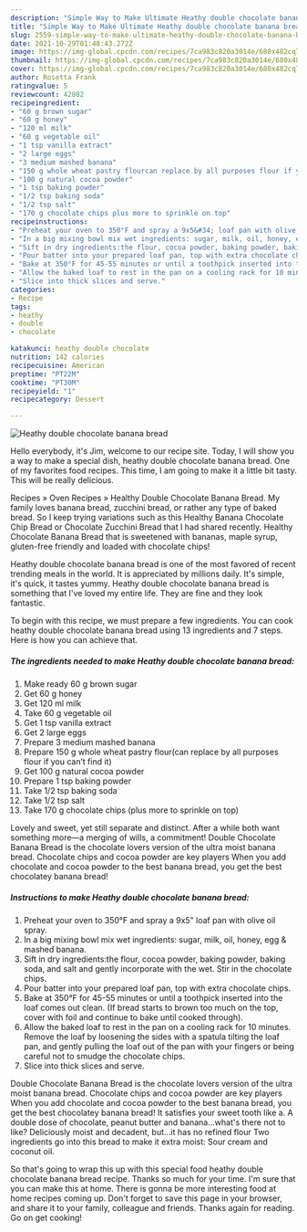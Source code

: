 ```yaml
---
description: "Simple Way to Make Ultimate Heathy double chocolate banana bread"
title: "Simple Way to Make Ultimate Heathy double chocolate banana bread"
slug: 2559-simple-way-to-make-ultimate-heathy-double-chocolate-banana-bread
date: 2021-10-29T01:48:43.272Z
image: https://img-global.cpcdn.com/recipes/7ca983c820a3014e/680x482cq70/heathy-double-chocolate-banana-bread-recipe-main-photo.jpg
thumbnail: https://img-global.cpcdn.com/recipes/7ca983c820a3014e/680x482cq70/heathy-double-chocolate-banana-bread-recipe-main-photo.jpg
cover: https://img-global.cpcdn.com/recipes/7ca983c820a3014e/680x482cq70/heathy-double-chocolate-banana-bread-recipe-main-photo.jpg
author: Rosetta Frank
ratingvalue: 5
reviewcount: 42802
recipeingredient:
- "60 g brown sugar"
- "60 g honey"
- "120 ml milk"
- "60 g vegetable oil"
- "1 tsp vanilla extract"
- "2 large eggs"
- "3 medium mashed banana"
- "150 g whole wheat pastry flourcan replace by all purposes flour if you cant find it"
- "100 g natural cocoa powder"
- "1 tsp baking powder"
- "1/2 tsp baking soda"
- "1/2 tsp salt"
- "170 g chocolate chips plus more to sprinkle on top"
recipeinstructions:
- "Preheat your oven to 350°F and spray a 9x5&#34; loaf pan with olive oil spray."
- "In a big mixing bowl mix wet ingredients: sugar, milk, oil, honey, egg &amp; mashed banana."
- "Sift in dry ingredients:the flour, cocoa powder, baking powder, baking soda, and salt and gently incorporate with the wet. Stir in the chocolate chips."
- "Pour batter into your prepared loaf pan, top with extra chocolate chips."
- "Bake at 350°F for 45-55 minutes or until a toothpick inserted into the loaf comes out clean. (If bread starts to brown too much on the top, cover with foil and continue to bake until cooked through)."
- "Allow the baked loaf to rest in the pan on a cooling rack for 10 minutes. Remove the loaf by loosening the sides with a spatula tilting the loaf pan, and gently pulling the loaf out of the pan with your fingers or being careful not to smudge the chocolate chips."
- "Slice into thick slices and serve."
categories:
- Recipe
tags:
- heathy
- double
- chocolate

katakunci: heathy double chocolate 
nutrition: 142 calories
recipecuisine: American
preptime: "PT22M"
cooktime: "PT30M"
recipeyield: "1"
recipecategory: Dessert

---
```



![Heathy double chocolate banana bread](https://img-global.cpcdn.com/recipes/7ca983c820a3014e/680x482cq70/heathy-double-chocolate-banana-bread-recipe-main-photo.jpg)

Hello everybody, it's Jim, welcome to our recipe site. Today, I will show you a way to make a special dish, heathy double chocolate banana bread. One of my favorites food recipes. This time, I am going to make it a little bit tasty. This will be really delicious.

Recipes » Oven Recipes » Healthy Double Chocolate Banana Bread. My family loves banana bread, zucchini bread, or rather any type of baked bread. So I keep trying variations such as this Healthy Banana Chocolate Chip Bread or Chocolate Zucchini Bread that I had shared recently. Healthy Chocolate Banana Bread that is sweetened with bananas, maple syrup, gluten-free friendly and loaded with chocolate chips!

Heathy double chocolate banana bread is one of the most favored of recent trending meals in the world. It is appreciated by millions daily. It's simple, it's quick, it tastes yummy. Heathy double chocolate banana bread is something that I've loved my entire life. They are fine and they look fantastic.


To begin with this recipe, we must prepare a few ingredients. You can cook heathy double chocolate banana bread using 13 ingredients and 7 steps. Here is how you can achieve that.

<!--inarticleads1-->

##### The ingredients needed to make Heathy double chocolate banana bread:

1. Make ready 60 g brown sugar
1. Get 60 g honey
1. Get 120 ml milk
1. Take 60 g vegetable oil
1. Get 1 tsp vanilla extract
1. Get 2 large eggs
1. Prepare 3 medium mashed banana
1. Prepare 150 g whole wheat pastry flour(can replace by all purposes flour if you can’t find it)
1. Get 100 g natural cocoa powder
1. Prepare 1 tsp baking powder
1. Take 1/2 tsp baking soda
1. Take 1/2 tsp salt
1. Take 170 g chocolate chips (plus more to sprinkle on top)


Lovely and sweet, yet still separate and distinct. After a while both want something more—a merging of wills, a commitment! Double Chocolate Banana Bread is the chocolate lovers version of the ultra moist banana bread. Chocolate chips and cocoa powder are key players When you add chocolate and cocoa powder to the best banana bread, you get the best chocolatey banana bread! 

<!--inarticleads2-->

##### Instructions to make Heathy double chocolate banana bread:

1. Preheat your oven to 350°F and spray a 9x5&#34; loaf pan with olive oil spray.
1. In a big mixing bowl mix wet ingredients: sugar, milk, oil, honey, egg &amp; mashed banana.
1. Sift in dry ingredients:the flour, cocoa powder, baking powder, baking soda, and salt and gently incorporate with the wet. Stir in the chocolate chips.
1. Pour batter into your prepared loaf pan, top with extra chocolate chips.
1. Bake at 350°F for 45-55 minutes or until a toothpick inserted into the loaf comes out clean. (If bread starts to brown too much on the top, cover with foil and continue to bake until cooked through).
1. Allow the baked loaf to rest in the pan on a cooling rack for 10 minutes. Remove the loaf by loosening the sides with a spatula tilting the loaf pan, and gently pulling the loaf out of the pan with your fingers or being careful not to smudge the chocolate chips.
1. Slice into thick slices and serve.


Double Chocolate Banana Bread is the chocolate lovers version of the ultra moist banana bread. Chocolate chips and cocoa powder are key players When you add chocolate and cocoa powder to the best banana bread, you get the best chocolatey banana bread! It satisfies your sweet tooth like a. A double dose of chocolate, peanut butter and banana…what&#39;s there not to like? Deliciously moist and decadent, but…it has no refined flour Two ingredients go into this bread to make it extra moist: Sour cream and coconut oil. 

So that's going to wrap this up with this special food heathy double chocolate banana bread recipe. Thanks so much for your time. I'm sure that you can make this at home. There is gonna be more interesting food at home recipes coming up. Don't forget to save this page in your browser, and share it to your family, colleague and friends. Thanks again for reading. Go on get cooking!
